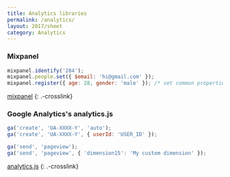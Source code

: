 ```yaml
---
title: Analytics libraries
permalink: /analytics/
layout: 2017/sheet
category: Analytics
---
```


### Mixpanel

```js
mixpanel.identify('284');
mixpanel.people.set({ $email: 'hi@gmail.com' });
mixpanel.register({ age: 28, gender: 'male' }); /* set common properties */
```

[mixpanel](./mixpanel)
{: .-crosslink}

### Google Analytics's analytics.js

```js
ga('create', 'UA-XXXX-Y', 'auto');
ga('create', 'UA-XXXX-Y', { userId: 'USER_ID' });
```

```js
ga('send', 'pageview');
ga('send', 'pageview', { 'dimension15': 'My custom dimension' });
```

[analytics.js](./analytics.js)
{: .-crosslink}
